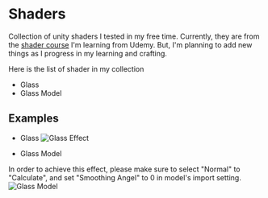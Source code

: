 # Shaders
Collection of unity shaders I tested in my free time. Currently, they are from the [shader course](https://www.udemy.com/course/unity-shaders/) I'm learning from Udemy. But, I'm planning to add new things as I progress in my learning and crafting. 

Here is the list of shader in my collection
  - Glass
  - Glass Model
  
## Examples
- Glass
![Glass Effect](https://res.cloudinary.com/yunwe/image/upload/v1587299532/GitReadMePhoto/Shaders/glass.jpg "Glass Effect")

- Glass Model

In order to achieve this effect, please make sure to select "Normal" to "Calculate", and set "Smoothing Angel" to 0 in model's import setting.
![Glass Model](https://res.cloudinary.com/yunwe/image/upload/v1587397878/GitReadMePhoto/Shaders/glass_model.jpg "Glass Model")
